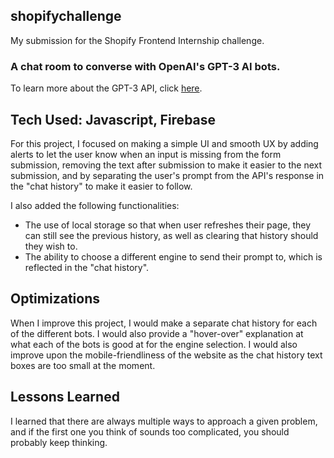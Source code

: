 ## shopifychallenge

My submission for the Shopify Frontend Internship challenge.

### A chat room to converse with OpenAI's GPT-3 AI bots.

To learn more about the GPT-3 API, click <a href="https://openai.com/api/" target="_blank">here</a>.

## Tech Used: Javascript, Firebase

For this project, I focused on making a simple UI and smooth UX by adding alerts to let the user know when an input is missing from the form submission, removing the text after submission to make it easier to the next submission, and by separating the user's prompt from the API's response in the "chat history" to make it easier to follow.

I also added the following functionalities:
- The use of local storage so that when user refreshes their page, they can still see the previous history, as well as clearing that history should they wish to.
- The ability to choose a different engine to send their prompt to, which is reflected in the "chat history".

## Optimizations

When I improve this project, I would make a separate chat history for each of the different bots. I would also provide a "hover-over" explanation at what each of the bots is good at for the engine selection. I would also improve upon the mobile-friendliness of the website as the chat history text boxes are too small at the moment.

## Lessons Learned

I learned that there are always multiple ways to approach a given problem, and if the first one you think of sounds too complicated, you should probably keep thinking.

